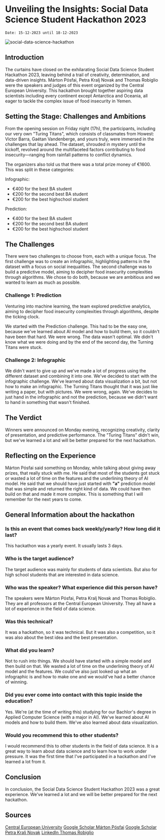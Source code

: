 # Unveiling the Insights: Social Data Science Student Hackathon 2023

``Date: 15-12-2023 until 18-12-2023``

![social-data-science-hackathon](../assets/images/blogs/unveiling-the-insights-social-data-science-student-hackathon-2023.png)

## Introduction

The curtains have closed on the exhilarating Social Data Science Student Hackathon 2023, leaving behind a trail of creativity, determination, and data-driven insights. Márton Pósfai, Petra Kralj Novak and Thomas Robiglio were the speakers and judges of this event organized by the Central European University. This hackathon brought together aspiring data scientists including every continent except Antarctica and Oceania, all eager to tackle the complex issue of food insecurity in Yemen.

## Setting the Stage: Challenges and Ambitions

From the opening session on Friday night (17h), the participants, including our very own "Turing Titans", which consists of classmates from Howest: Victor Barra, Gaétan Vandenberge, and yours truly, were immersed in the challenges that lay ahead. The dataset, shrouded in mystery until the kickoff, revolved around the multifaceted factors contributing to food insecurity—ranging from rainfall patterns to conflict dynamics.

The organizers also told us that there was a total prize money of €1600. This was split in these categories:

Infographic:

- €400 for the best BA student
- €200 for the second best BA student
- €200 for the best highschool student

Prediction:

- €400 for the best BA student
- €200 for the second best BA student
- €200 for the best highschool student

## The Challenges

There were two challenges to choose from, each with a unique focus. The first challenge was to create an infographic, highlighting patterns in the dataset with a focus on social inequalities. The second challenge was to build a predictive model, aiming to decipher food insecurity complexities through algorithms. We chose to do both, because we are ambitious and we wanted to learn as much as possible.

### Challenge 1: Prediction

Venturing into machine learning, the team explored predictive analytics, aiming to decipher food insecurity complexities through algorithms, despite the ticking clock.

We started with the Prediction challenge. This had to be the easy one, because we've learned about AI model and how to build them, so it couldn't have been that hard. We were wrong. The data wasn't optimal. We didn't know what we were doing and by the end of the second day, the Turning Titans were stuck.

### Challenge 2: Infographic

We didn't want to give up and we've made a lot of progress using the different dataset and combining it into one. We've decided to start with the infographic challenge. We've learned about data visualization a bit, but not how to make an infographic. The Turning Titans thought that it was just like writing a paper, but with pictures. We were wrong, again. We've decides to just hand in the infographic and not the prediction, because we didn't want to hand in something that wasn't finished.

## The Verdict

Winners were announced on Monday evening, recognizing creativity, clarity of presentation, and predictive performance. The "Turing Titans" didn't win, but we've learned a lot and will be better prepared for the next hackathon.

## Reflecting on the Experience

Márton Pósfai said something on Monday, while talking about giving away prizes, that really stuck with me. He said that most of the students got stuck or wasted a lot of time on the features and the underlining theory of AI model. He said that we should have just started with **"a"** prediction model that was simple and returned the right kind of data. We could have then build on that and made it more complex. This is something that I will remember for the next years to come.

## General Information about the hackathon

### Is this an event that comes back weekly/yearly? How long did it last?

This hackathon was a yearly event. It usually lasts 3 days.

### Who is the target audience?

The target audience was mainly for students of data scientists. But also for high school students that are interested in data science.

### Who was the speaker? What experience did this person have?

The speakers were Márton Pósfai, Petra Kralj Novak and Thomas Robiglio. They are all professors at the Central European University. They all have a lot of experience in the field of data science.

### Was this technical?

It was a hackathon, so it was technical. But it was also a competition, so it was also about the best idea and the best presentation.

### What did you learn?

Not to rush into things. We should have started with a simple model and then build on that. We wasted a lot of time on the underlining theory of AI model and the features. We could've also just looked up what an infographic is and how to make one and we would've had a better chance of winning.

### Did you ever come into contact with this topic inside the education?

Yes. We're (at the time of writing this) studying for our Bachlor's degree in Applied Computer Science (with a major in AI). We've learned about AI models and how to build them. We've also learned about data visualization.

### Would you recommend this to other students?

I would recommend this to other students in the field of data science. It is a great way to learn about data science and to learn how to work under pressure. It was the first time that I've participated in a hackathon and I've learned a lot from it.

## Conclusion

In conclusion, the Social Data Science Student Hackathon 2023 was a great experience. We've learned a lot and we will be better prepared for the next hackathon.

## Sources

[Central European University](https://www.ceu.edu/)
[Google Scholar Márton Pósfai](https://scholar.google.com/citations?user=QEh45NMAAAAJ)
[Google Scholar Petra Kralj Novak](https://scholar.google.com/citations?user=P5_RcIQAAAAJ)
[LinkedIn Thomas Robiglio](https://it.linkedin.com/in/thomas-robiglio-04088822b)

